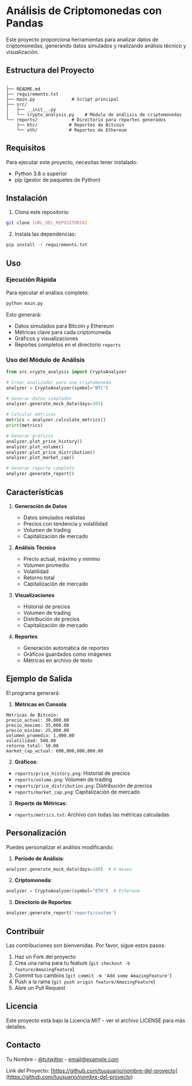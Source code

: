 # Análisis de Criptomonedas con Pandas

Este proyecto proporciona herramientas para analizar datos de criptomonedas, generando datos simulados y realizando análisis técnico y visualización.

## Estructura del Proyecto

```
.
├── README.md
├── requirements.txt
├── main.py              # Script principal
├── src/
│   ├── __init__.py
│   └── crypto_analysis.py    # Módulo de análisis de criptomonedas
└── reports/             # Directorio para reportes generados
    ├── btc/            # Reportes de Bitcoin
    └── eth/            # Reportes de Ethereum
```

## Requisitos

Para ejecutar este proyecto, necesitas tener instalado:

- Python 3.8 o superior
- pip (gestor de paquetes de Python)

## Instalación

1. Clona este repositorio:
```bash
git clone [URL_DEL_REPOSITORIO]
```

2. Instala las dependencias:
```bash
pip install -r requirements.txt
```

## Uso

### Ejecución Rápida

Para ejecutar el análisis completo:

```bash
python main.py
```

Esto generará:
- Datos simulados para Bitcoin y Ethereum
- Métricas clave para cada criptomoneda
- Gráficos y visualizaciones
- Reportes completos en el directorio `reports`

### Uso del Módulo de Análisis

```python
from src.crypto_analysis import CryptoAnalyzer

# Crear analizador para una criptomoneda
analyzer = CryptoAnalyzer(symbol="BTC")

# Generar datos simulados
analyzer.generate_mock_data(days=365)

# Calcular métricas
metrics = analyzer.calculate_metrics()
print(metrics)

# Generar gráficos
analyzer.plot_price_history()
analyzer.plot_volume()
analyzer.plot_price_distribution()
analyzer.plot_market_cap()

# Generar reporte completo
analyzer.generate_report()
```

## Características

1. **Generación de Datos**
   - Datos simulados realistas
   - Precios con tendencia y volatilidad
   - Volumen de trading
   - Capitalización de mercado

2. **Análisis Técnico**
   - Precio actual, máximo y mínimo
   - Volumen promedio
   - Volatilidad
   - Retorno total
   - Capitalización de mercado

3. **Visualizaciones**
   - Historial de precios
   - Volumen de trading
   - Distribución de precios
   - Capitalización de mercado

4. **Reportes**
   - Generación automática de reportes
   - Gráficos guardados como imágenes
   - Métricas en archivo de texto

## Ejemplo de Salida

El programa generará:

1. **Métricas en Consola**:
```
Métricas de Bitcoin:
precio_actual: 30,000.00
precio_maximo: 35,000.00
precio_minimo: 25,000.00
volumen_promedio: 1,000.00
volatilidad: 500.00
retorno_total: 50.00
market_cap_actual: 600,000,000,000.00
```

2. **Gráficos**:
- `reports/price_history.png`: Historial de precios
- `reports/volume.png`: Volumen de trading
- `reports/price_distribution.png`: Distribución de precios
- `reports/market_cap.png`: Capitalización de mercado

3. **Reporte de Métricas**:
- `reports/metrics.txt`: Archivo con todas las métricas calculadas

## Personalización

Puedes personalizar el análisis modificando:

1. **Período de Análisis**:
```python
analyzer.generate_mock_data(days=180)  # 6 meses
```

2. **Criptomoneda**:
```python
analyzer = CryptoAnalyzer(symbol="ETH")  # Ethereum
```

3. **Directorio de Reportes**:
```python
analyzer.generate_report('reports/custom')
```

## Contribuir

Las contribuciones son bienvenidas. Por favor, sigue estos pasos:

1. Haz un Fork del proyecto
2. Crea una rama para tu feature (`git checkout -b feature/AmazingFeature`)
3. Commit tus cambios (`git commit -m 'Add some AmazingFeature'`)
4. Push a la rama (`git push origin feature/AmazingFeature`)
5. Abre un Pull Request

## Licencia

Este proyecto está bajo la Licencia MIT - ver el archivo LICENSE para más detalles.

## Contacto

Tu Nombre - [@tutwitter](https://twitter.com/tutwitter) - email@example.com

Link del Proyecto: [https://github.com/tuusuario/nombre-del-proyecto](https://github.com/tuusuario/nombre-del-proyecto) 